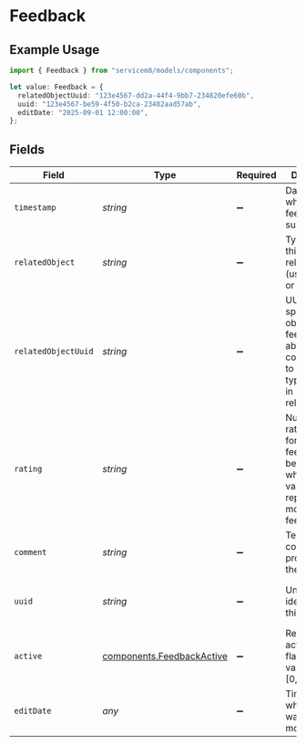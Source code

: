 # Feedback

## Example Usage

```typescript
import { Feedback } from "servicem8/models/components";

let value: Feedback = {
  relatedObjectUuid: "123e4567-dd2a-44f4-9bb7-234820efe60b",
  uuid: "123e4567-be59-4f50-b2ca-23482aad57ab",
  editDate: "2025-09-01 12:00:00",
};
```

## Fields

| Field                                                                                                            | Type                                                                                                             | Required                                                                                                         | Description                                                                                                      | Example                                                                                                          |
| ---------------------------------------------------------------------------------------------------------------- | ---------------------------------------------------------------------------------------------------------------- | ---------------------------------------------------------------------------------------------------------------- | ---------------------------------------------------------------------------------------------------------------- | ---------------------------------------------------------------------------------------------------------------- |
| `timestamp`                                                                                                      | *string*                                                                                                         | :heavy_minus_sign:                                                                                               | Date and time when the feedback was submitted                                                                    |                                                                                                                  |
| `relatedObject`                                                                                                  | *string*                                                                                                         | :heavy_minus_sign:                                                                                               | Type of object this feedback relates to (usually 'job' or 'vendor')                                              |                                                                                                                  |
| `relatedObjectUuid`                                                                                              | *string*                                                                                                         | :heavy_minus_sign:                                                                                               | UUID of the specific object this feedback is about, corresponding to the object type specified in related_object | 123e4567-dd2a-44f4-9bb7-234820efe60b                                                                             |
| `rating`                                                                                                         | *string*                                                                                                         | :heavy_minus_sign:                                                                                               | Numeric rating value for the feedback, between 1-5 where higher values represent more positive feedback          |                                                                                                                  |
| `comment`                                                                                                        | *string*                                                                                                         | :heavy_minus_sign:                                                                                               | Text comments provided with the feedback                                                                         |                                                                                                                  |
| `uuid`                                                                                                           | *string*                                                                                                         | :heavy_minus_sign:                                                                                               | Unique identifier for this record                                                                                | 123e4567-be59-4f50-b2ca-23482aad57ab                                                                             |
| `active`                                                                                                         | [components.FeedbackActive](../../models/components/feedbackactive.md)                                           | :heavy_minus_sign:                                                                                               | Record active/deleted flag.  Valid values are [0,1]                                                              |                                                                                                                  |
| `editDate`                                                                                                       | *any*                                                                                                            | :heavy_minus_sign:                                                                                               | Timestamp at which record was last modified                                                                      | 2025-09-01 12:00:00                                                                                              |